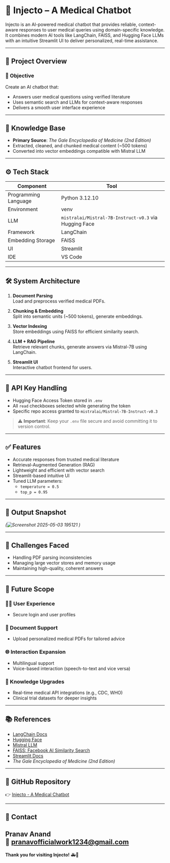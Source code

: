 # 💉 Injecto – A Medical Chatbot

Injecto is an AI-powered medical chatbot that provides reliable, context-aware responses to user medical queries using domain-specific knowledge. It combines modern AI tools like LangChain, FAISS, and Hugging Face LLMs with an intuitive Streamlit UI to deliver personalized, real-time assistance.

---

## 🚀 Project Overview

### 📌 Objective
Create an AI chatbot that:
- Answers user medical questions using verified literature
- Uses semantic search and LLMs for context-aware responses
- Delivers a smooth user interface experience

---

## 🧠 Knowledge Base

- **Primary Source**: *The Gale Encyclopedia of Medicine (2nd Edition)*
- Extracted, cleaned, and chunked medical content (~500 tokens)
- Converted into vector embeddings compatible with Mistral LLM

---

## ⚙️ Tech Stack

| Component | Tool |
|----------|------|
| Programming Language | Python 3.12.10 |
| Environment | venv |
| LLM | `mistralai/Mistral-7B-Instruct-v0.3` via Hugging Face |
| Framework | LangChain |
| Embedding Storage | FAISS |
| UI | Streamlit |
| IDE | VS Code |

---

## 🛠️ System Architecture

1. **Document Parsing**  
   Load and preprocess verified medical PDFs.

2. **Chunking & Embedding**  
   Split into semantic units (~500 tokens), generate embeddings.

3. **Vector Indexing**  
   Store embeddings using FAISS for efficient similarity search.

4. **LLM + RAG Pipeline**  
   Retrieve relevant chunks, generate answers via Mistral-7B using LangChain.

5. **Streamlit UI**  
   Interactive chatbot frontend for users.

---

## 🔐 API Key Handling

- Hugging Face Access Token stored in `.env`
- All `read` checkboxes selected while generating the token
- Specific repo access granted to `mistralai/Mistral-7B-Instruct-v0.3`

> ⚠️ **Important**: Keep your `.env` file secure and avoid committing it to version control.

---

## ✅ Features

- Accurate responses from trusted medical literature
- Retrieval-Augmented Generation (RAG)
- Lightweight and efficient with vector search
- Streamlit-based intuitive UI
- Tuned LLM parameters:
  - `temperature = 0.5`
  - `top_p = 0.95`

---

## 📸 Output Snapshot

*(![Screenshot 2025-05-03 195121](https://github.com/user-attachments/assets/a7dd1047-3777-447e-b14e-9c2f52582b6c)
)*

---

## 🧪 Challenges Faced

- Handling PDF parsing inconsistencies
- Managing large vector stores and memory usage
- Maintaining high-quality, coherent answers

---

## 🔭 Future Scope

### 🧑‍💻 User Experience
- Secure login and user profiles

### 📁 Document Support
- Upload personalized medical PDFs for tailored advice

### 🌐 Interaction Expansion
- Multilingual support
- Voice-based interaction (speech-to-text and vice versa)

### 🧠 Knowledge Upgrades
- Real-time medical API integrations (e.g., CDC, WHO)
- Clinical trial datasets for deeper insights

---

## 📚 References

- [LangChain Docs](https://python.langchain.com/docs/introduction)
- [Hugging Face](https://huggingface.co)
- [Mistral LLM](https://huggingface.co/mistralai/Mistral-7B-Instruct-v0.3)
- [FAISS: Facebook AI Similarity Search](https://engineering.fb.com/2017/03/29/data-infrastructure/faiss-a-library-for-efficient-similarity-search/)
- [Streamlit Docs](https://docs.streamlit.io/)
- *The Gale Encyclopedia of Medicine (2nd Edition)*

---

## 🔗 GitHub Repository

👉 [Injecto - A Medical Chatbot](https://github.com/PranavAnand2005/Injecto---A-Medical-Chatbot.git)

---

## 📩 Contact

**Pranav Anand**  
📧 pranavofficialwork1234@gmail.com
---

**Thank you for visiting Injecto!** 🚑💬
